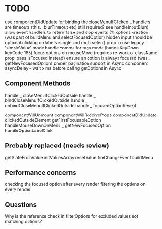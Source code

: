 # TODO

use componentDidUpdate for binding the closeMenuIfClicked... handlers
are timeouts (this._ blurTimeout etc) still required? see handleInputBlur()
allow event handlers to return false and stop events (?)
options creation (was part of buildMenu and selectFocusedOption)
hidden input should be optional
clicking on labels (single and multi select)
prop to use legacy 'simpleValue' mode
handle comma for tags mode (handleKeyDown keyCode 188)
focus options on mouseMove (requires re-work of className prop, pass isFocused instead)
ensure an option is always focused (was _ getNewFocusedOption)
proper pagination support in Async component
asyncDelay - wait x ms before calling getOptions in Async

## Component Methods

handle _ closeMenuIfClickedOutside
handle _ bindCloseMenuIfClickedOutside
handle _ unbindCloseMenuIfClickedOutside
handle _ focusedOptionReveal

componentWillUnmount
componentWillReceiveProps
componentDidUpdate
clickedOutsideElement
getFirstFocusableOption
handleMouseDownOnMenu
_ getNewFocusedOption
handleOptionLabelClick

## Probably replaced (needs review)

getStateFromValue
initValuesArray
resetValue
fireChangeEvent
buildMenu

## Performance concerns

checking the focused option after every render
filtering the options on every render

## Questions

Why is the reference check in filterOptions for excluded values not matching options?

